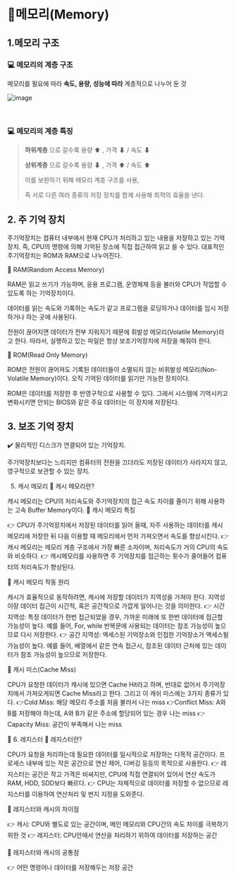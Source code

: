 # 📌메모리(Memory)


## 1.메모리 구조

### 💻 메모리의 계층 구조

메모리를 필요에 따라 **속도, 용량, 성능에 따라** 계층적으로 나누어 둔 것


![image](https://user-images.githubusercontent.com/63834758/209699844-1152216f-e537-4c18-86ce-039991cbd15d.png)



<br>

### 💻 메모리의 계층 특징

> **하위계층** 으로 갈수록 용량 ⬆ , 가격 ⬇ / 속도 ⬇
> 
> **상위계층** 으로 갈수록 용량 ⬇ , 가격 ⬆ / 속도 ⬆ 
> 
> 
> 이를 보완하기 위해 메모리 계층 구조를 사용,
> 
>  즉 서로 다른 여러 종류의 저장 장치를 함께 사용해 최적의 효율을 낸다.



## 2. 주 기억 장치

주기억장치는 컴퓨터 내부에서 현재 CPU가 처리하고 있는 내용을 저장하고 있는 기억장치. 
즉, CPU의 명령에 의해 기억된 장소에 직접 접근하여 읽고 쓸 수 있다. 
대표적인 주기억장치는 ROM과 RAM으로 나누어진다.


📎 RAM(Random Access Memory)

RAM은 읽고 쓰기가 가능하며, 응용 프로그램, 운영체제 등을 불러와 CPU가 작업할 수 있도록 하는 기억장치이다.

데이터를 읽는 속도와 기록하는 속도가 같고 프로그램을 로딩하거나 데이터를 임시 저장하거나 하는 곳에 사용된다.

전원이 끊어지면 데이터가 전부 지워지기 때문에 휘발성 메모리(Volatile Memory)라고 한다. 따라서, 실행하고 있는 파일은 항상 보조기억장치에 저장을 해줘야 한다.


📎 ROM(Read Only Memory)

ROM은 전원이 끊어져도 기록된 데이터들이 소멸되지 않는 비휘발성 메모리(Non-Volatile Memory)이다. 오직 기억된 데이터를 읽기만 가능한 장치이다.

ROM은 데이터를 저장한 후 반영구적으로 사용할 수 있다. 그래서 시스템에 기억시키고 변화시키면 안되는 BIOS와 같은 주요 데이터는 이 장치에 저장된다.



## 3. 보조 기억 장치

✔️ 물리적인 디스크가 연결되어 있는 기억장치.

주기억장치보다는 느리지만 컴퓨터의 전원을 끄더라도 저장된 데이터가 사라지지 않고, 영구적으로 보관할 수 있는 장치.






5. 캐시 메모리
📎 캐시 메모리란?

캐시 메모리는 CPU의 처리속도와 주기억장치의 접근 속도 차이를 줄이기 위해 사용하는 고속 Buffer Memory이다.
📎 캐시 메모리 특징

👉 CPU가 주기억장치에서 저장된 데이터를 읽어 올때, 자주 사용하는 데이터를 캐시 메모리에 저장한 뒤 다음 이용할 때 메모리에서 먼저 가져오면서 속도를 향상시킨다.
👉 캐시 메모리는 메모리 게층 구조에서 가장 빠른 소자이며, 처리속도가 거의 CPU의 속도와 비슷하다.
👉 캐시메모리를 사용하면 주 기억장치를 접근하는 횟수가 줄어들어 컴퓨터의 처리속도가 향상된다.

📎 캐시 메모리 작동 원리

캐시가 효율적으로 동작하려면, 캐시에 저장할 데이터가 지역성을 가져야 한다. 지역성이랑 데이터 접근이 시간적, 혹은 공간적으로 가깝게 일어나는 것을 의미한다.
👉 시간 지역성: 특정 데이터가 한번 접근되었을 경우, 가까운 미래에 또 한번 데이터에 접근할 가능성이 높다. 예를 들어, For, while 반복문에 사용되는 데이터는 참조 가능성이 높으므로 다시 저장한다.
👉 공간 지역성: 액세스된 기억장소와 인접한 기억장소가 액세스될 가능성이 높다. 예를 들어, 배열에서 같은 연속 접근시, 참조된 데이터 근처에 있는 데이터가 참조 가능성이 높으므로 저장한다.

📎 캐시 미스(Cache Miss)

CPU가 요청한 데이터가 캐시에 있으면 Cache Hit라고 하며, 반대로 없어서 주기억장치에서 가져오게되면 Cache Miss라고 한다. 그리고 이 캐쉬 미스에는 3가지 종류가 있다.
👉Cold Miss: 해당 메모리 주소를 처음 불러서 나는 miss
👉Conflict Miss: A와 B를 저장해야 하는데, A와 B가 같은 주소에 할당되어 있는 경우 나는 miss
👉Capacity Miss: 공간이 부족해서 나는 miss



📌 6. 레지스터
📎 레지스터란?

CPU가 요청을 처리하는데 필요한 데이터를 일시적으로 저장하는 다목적 공간이다. 프로세스 내부에 있는 작은 공간으로 연산 제어, 디버깅 등등의 목적으로 사용한다.
👉 레지스터는 공간은 작고 가격은 비싸지만, CPU에 직접 연결되어 있어서 연산 속도가 RAM, HDD, SDD보다 빠르다.
👉 CPU는 자체적으로 데이터를 저장할 수 없으므로 레지스터를 이용하여 연산처리 및 번지 지정을 도와준다.

📎 레지스터와 캐시의 차이점

👉 캐시: CPU와 별도로 있는 공간이며, 메인 메모리와 CPU간의 속도 차이를 극복하기 위한 것
👉 레지스터: CPU안에서 연산을 처리하기 위하여 데이터를 저장하는 공간

📎 레지스터와 캐시의 공통점

👉 어떤 명령어나 데이터를 저장해두는 저장 공간


